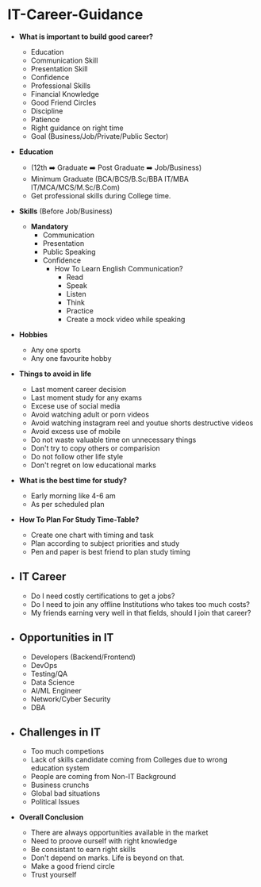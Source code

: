 # IT-Career-Guidance

- **What is important to build good career?**
    - Education
    - Communication Skill
    - Presentation Skill
    - Confidence
    - Professional Skills
    - Financial Knowledge
    - Good Friend Circles
    - Discipline
    - Patience
    - Right guidance on right time
    - Goal (Business/Job/Private/Public Sector)

- **Education** 
    - (12th :arrow_right: Graduate :arrow_right: Post Graduate :arrow_right: Job/Business)
    - Minimum Graduate (BCA/BCS/B.Sc/BBA IT/MBA IT/MCA/MCS/M.Sc/B.Com)
    - Get professional skills during College time.

- **Skills** (Before Job/Business)
    - **Mandatory**
        - Communication
        - Presentation
        - Public Speaking
        - Confidence
            -   How To Learn English Communication?
                - Read
                - Speak
                - Listen
                - Think
                - Practice
                - Create a mock video while speaking

- **Hobbies**
    - Any one sports
    - Any one favourite hobby 

- **Things to avoid in life**
    - Last moment career decision
    - Last moment study for any exams
    - Excese use of social media
    - Avoid watching adult or porn videos 
    - Avoid watching instagram reel and youtue shorts destructive videos
    - Avoid excess use of mobile 
    - Do not waste valuable time on unnecessary things
    - Don't try to copy others or comparision
    - Do not follow other life style
    - Don't regret on low educational marks

- **What is the best time for study?**
    - Early morning like 4-6 am
    - As per scheduled plan    

- **How To Plan For Study Time-Table?**
    - Create one chart with timing and task
    - Plan according to subject priorities and study
    - Pen and paper is best friend to plan study timing

- ## IT Career
    - Do I need costly certifications to get a jobs?
    - Do I need to join any offline Institutions who takes too much costs?
    - My friends earning very well in that fields, should I join that career?

- ## Opportunities in IT
    - Developers (Backend/Frontend)
    - DevOps
    - Testing/QA
    - Data Science
    - AI/ML Engineer
    - Network/Cyber Security
    - DBA

- ## Challenges in IT
    - Too much competions
    - Lack of skills candidate coming from Colleges due to wrong education system
    - People are coming from Non-IT Background
    - Business crunchs
    - Global bad situations
    - Political Issues

- **Overall Conclusion**
    - There are always opportunities available in the market
    - Need to proove ourself with right knowledge
    - Be consistant to earn right skills
    - Don't depend on marks. Life is beyond on that.   
    - Make a good friend circle
    - Trust yourself                      
    